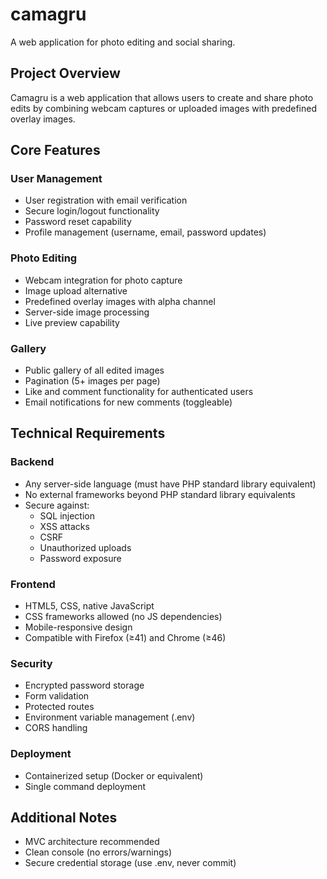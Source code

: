 # camagru

A web application for photo editing and social sharing.

## Project Overview
Camagru is a web application that allows users to create and share photo edits by combining webcam captures or uploaded images with predefined overlay images.

## Core Features

### User Management
- User registration with email verification
- Secure login/logout functionality
- Password reset capability
- Profile management (username, email, password updates)

### Photo Editing
- Webcam integration for photo capture
- Image upload alternative
- Predefined overlay images with alpha channel
- Server-side image processing
- Live preview capability

### Gallery
- Public gallery of all edited images
- Pagination (5+ images per page)
- Like and comment functionality for authenticated users
- Email notifications for new comments (toggleable)

## Technical Requirements

### Backend
- Any server-side language (must have PHP standard library equivalent)
- No external frameworks beyond PHP standard library equivalents
- Secure against:
  - SQL injection
  - XSS attacks
  - CSRF
  - Unauthorized uploads
  - Password exposure

### Frontend
- HTML5, CSS, native JavaScript
- CSS frameworks allowed (no JS dependencies)
- Mobile-responsive design
- Compatible with Firefox (≥41) and Chrome (≥46)

### Security
- Encrypted password storage
- Form validation
- Protected routes
- Environment variable management (.env)
- CORS handling

### Deployment
- Containerized setup (Docker or equivalent)
- Single command deployment

## Additional Notes
- MVC architecture recommended
- Clean console (no errors/warnings)
- Secure credential storage (use .env, never commit)